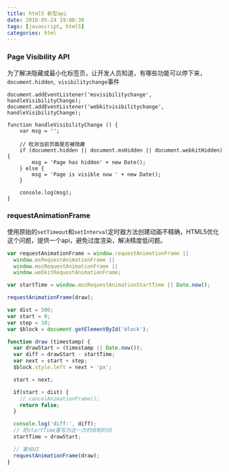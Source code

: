 ```yaml
---
title: html5 新型api
date: 2018-05-24 19:00:30
tags: [javascript, html5]
categories: html
---
```


### Page Visibility API

为了解决隐藏或最小化标签页，让开发人员知道，有哪些功能可以停下来，``` document.hidden ```,```  visibilitychange ```事件

```
document.addEventListener('msvisibilitychange', handleVisibilityChange);
document.addEventListener('webkitvisibilitychange', handleVisibilityChange);

function handleVisibilityChange () {
    var msg = '';

    // 检测当前页面是否被隐藏
    if (document.hidden || document.msHidden || document.webkitHidden) {
        msg = 'Page has hidden' + new Date();
    } else {
        msg = 'Page is visible now ' + new Date();
    }

    console.log(msg);
}
```

### requestAnimationFrame

使用原始的`setTimeout`和`setInterval`定时器方法创建动画不精确，HTML5优化这个问题，提供一个api，避免过度渲染，解决精度低问题。

```javascript
var requestAnimationFrame = window.requestAnimationFrame ||
  window.msRequestAnimationFrame ||
  window.mozRequestAnimationFrame ||
  window.webkitRequestAnimationFrame;

var startTime = window.mozRequestAnimationStartTime || Date.now();

requestAnimationFrame(draw);

var dist = 500;
var start = 0;
var step = 10;
var $block = document.getElementById('block');

function draw (timestamp) {
  var drawStart = (timestamp || Date.now());
  var diff = drawStart - startTime;
  var next = start + step;
  $block.style.left = next + 'px';

  start = next;

  if(start > dist) {
    // cancelAnimationFrame();
    return false;
  }

  console.log('diff:', diff);
  // 把startTime重写为这一次的绘制时间
  startTime = drawStart;

  // 重绘UI
  requestAnimationFrame(draw);
}
```
